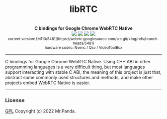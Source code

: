 <!--lint disable no-literal-urls-->
<div align="center">
  <h1>libRTC</h1>
</div>
<br/>
<div align="center">
  <strong>C bindings for Google Chrome WebRTC Native</strong>
</div>
<div align="center">
  <img src="https://img.shields.io/github/actions/workflow/status/mycrl/librtc/test.yml?branch=main"/>
  <img src="https://img.shields.io/github/license/mycrl/librtc"/>
  <img src="https://img.shields.io/github/issues/mycrl/librtc"/>
  <img src="https://img.shields.io/github/stars/mycrl/librtc"/>
</div>
<div align="center">
  <sup>current version: [M110/5481](https://webrtc.googlesource.com/src.git/+log/refs/branch-heads/5481)</sup></br>
  <sup>hardware codec: Nvenc / Qsv / VideoToolBox</sup>
</div>

***

C bindings for Google Chrome WebRTC Native. Using C++ ABI in other programming languages is a very difficult thing, but most languages support interacting with stable C ABI, the meaning of this project is just that, abstract some commonly used structures and methods, and make other projects embed WebRTC Native is easier.

***

### License
[GPL](./LICENSE) Copyright (c) 2022 Mr.Panda.
